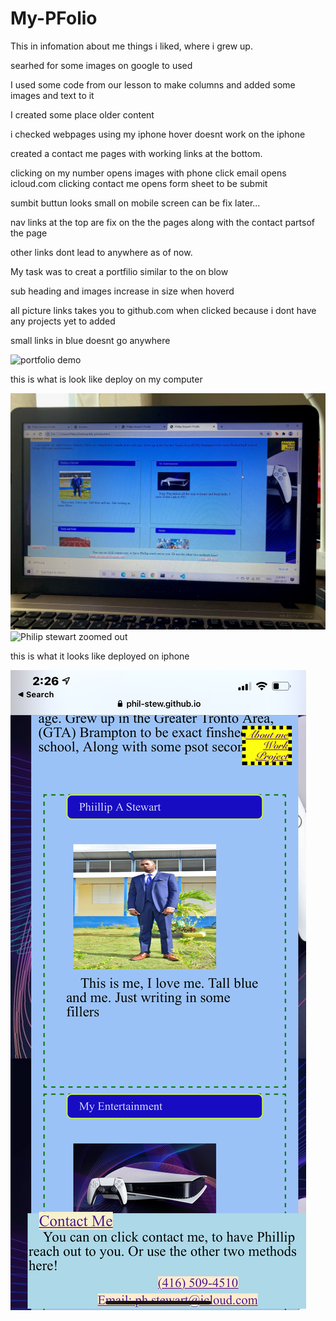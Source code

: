 # My-PFolio

This in infomation about me things  i liked, where i grew up.

searhed for some images on google to used 

I used some code from our lesson to make columns and  added some images and text to it 

I created some place older content

i checked webpages using my iphone hover doesnt work on the iphone

created a contact me pages with working links at  the bottom.

clicking on my number opens images with phone
click email opens icloud.com
clicking contact me opens form sheet to be submit

sumbit buttun looks small on mobile screen
can be fix later...


nav links at the top are fix on the the pages along with the contact partsof the page

 other links dont lead to anywhere as of now.

 My task was to creat a portfilio similar to the on blow

 sub heading and images increase in size when hoverd

 all picture links takes you to github.com when clicked
 because i dont have any projects yet to added

 small links in blue doesnt go anywhere


 ![portfolio demo](/assets/images/port-demo.gif)

this is what is look like deploy on my computer

![Phillip Stewart](/assets/images/port-top.jpg)
![Philip stewart zoomed out](/assets/images/port-top1.jpg)

this is what it looks like deployed on iphone

![On my Phone](/assets/images/port-m.png)

